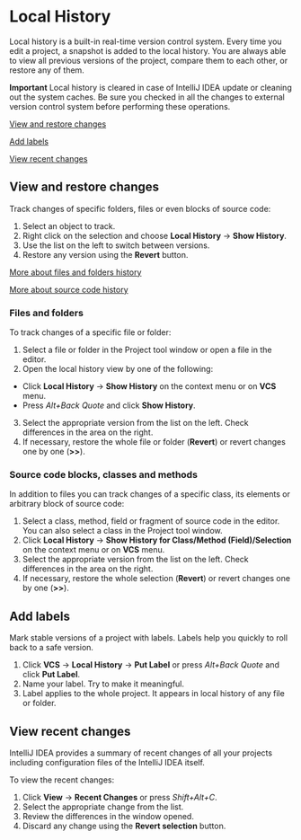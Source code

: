 # Local History

Local history is a built-in real-time version control system. Every time you edit a project, a snapshot is added to the local history. You are always able to view all previous versions of the project, compare them to each other, or restore any of them.

**Important** Local history is cleared in case of IntelliJ IDEA update or cleaning out the system caches. Be sure you checked in all the changes to external version control system before performing these operations.

[View and restore changes](#view-and-restore-changes)

[Add labels](#add-labels)

[View recent changes](#view-recent-changes)

## View and restore changes

Track changes of specific folders, files or even blocks of source code:

1. Select an object to track.
2. Right click on the selection and choose **Local History** → **Show History**.
3. Use the list on the left to switch between versions.
4. Restore any version using the **Revert** button.

[More about files and folders history](#files-and-folders)

[More about source code history](#source-code-blocks-classes-and-methods)

### Files and folders

To track changes of a specific file or folder:

1. Select a file or folder in the Project tool window or open a file in the editor.
2. Open the local history view by one of the following:
  * Click **Local History** → **Show History** on the context menu or on **VCS** menu.
  * Press *Alt+Back Quote* and click **Show History**.
3. Select the appropriate version from the list on the left. Check differences in the area on the right.
4. If necessary, restore the whole file or folder (**Revert**) or revert changes one by one (**>>**).

### Source code blocks, classes and methods

In addition to files you can track changes of a specific class, its elements or arbitrary block of source code:

1. Select a class, method, field or fragment of source code in the editor. You can also select a class in the Project tool window. 
2. Click **Local History** → **Show History for Class/Method (Field)/Selection** on the context menu or on **VCS** menu.
3. Select the appropriate version from the list on the left. Check differences in the area on the right.
4. If necessary, restore the whole selection (**Revert**) or revert changes one by one (**>>**).

## Add labels

Mark stable versions of a project with labels. Labels help you quickly to roll back to a safe version.

1. Click  **VCS** → **Local History** → **Put Label** or press *Alt+Back Quote* and click **Put Label**.
2. Name your label. Try to make it meaningful.
3. Label applies to the whole project. It appears in local history of any file or folder.

## View recent changes

IntelliJ IDEA provides a summary of recent changes of all your projects including configuration files of the IntelliJ IDEA itself.

To view the recent changes:

1. Click  **View** → **Recent Changes** or press *Shift+Alt+C*.
2. Select the appropriate change from the list.
3. Review the differences in the window opened.
4. Discard any change using the **Revert selection** button.
